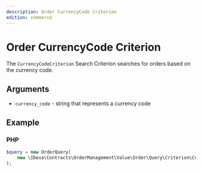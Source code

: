 ```yaml
---
description: Order CurrencyCode Criterion
edition: commerce
---
```


# Order CurrencyCode Criterion

The `CurrencyCodeCriterion` Search Criterion searches for orders based on the currency code.

## Arguments

- `currency_code` - string that represents a currency code

## Example

### PHP

``` php
$query = new OrderQuery(
    new \Ibexa\Contracts\OrderManagement\Value\Order\Query\Criterion\CurrencyCodeCriterion('USD')
);
```
